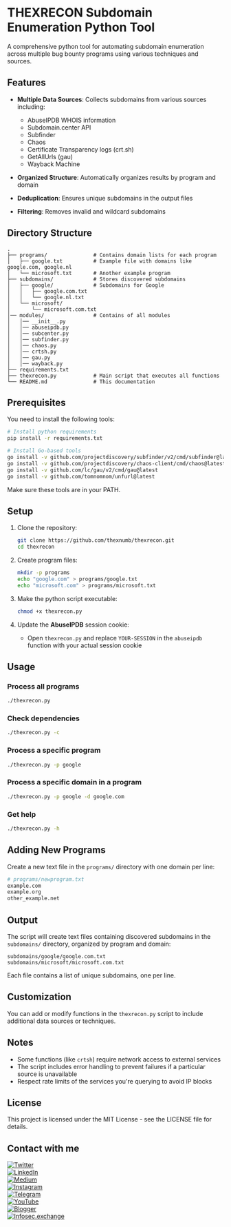 # THEXRECON Subdomain Enumeration Python Tool

A comprehensive python tool for automating subdomain enumeration across multiple bug bounty programs using various techniques and sources.

## Features

- **Multiple Data Sources**: Collects subdomains from various sources including:
  - AbuseIPDB WHOIS information
  - Subdomain.center API
  - Subfinder
  - Chaos
  - Certificate Transparency logs (crt.sh)
  - GetAllUrls (gau)
  - Wayback Machine

- **Organized Structure**: Automatically organizes results by program and domain
- **Deduplication**: Ensures unique subdomains in the output files
- **Filtering**: Removes invalid and wildcard subdomains

## Directory Structure

```
.
├── programs/               # Contains domain lists for each program
│   ├── google.txt          # Example file with domains like google.com, google.nl
│   └── microsoft.txt       # Another example program
├── subdomains/             # Stores discovered subdomains
│   ├── google/             # Subdomains for Google
│   │   ├── google.com.txt
│   │   └── google.nl.txt
│   └── microsoft/
│       └── microsoft.com.txt
│── modules/                # Contains of all modules
│   │── __init__.py
│   │── abuseipdb.py
│   │── subcenter.py
│   │── subfinder.py
│   │── chaos.py
│   │── crtsh.py
│   │── gau.py
│   │── wayback.py
├── requirements.txt
├── thexrecon.py            # Main script that executes all functions
└── README.md               # This documentation
```

## Prerequisites

You need to install the following tools:

```bash
# Install python requirements
pip install -r requirements.txt 

# Install Go-based tools
go install -v github.com/projectdiscovery/subfinder/v2/cmd/subfinder@latest
go install -v github.com/projectdiscovery/chaos-client/cmd/chaos@latest
go install -v github.com/lc/gau/v2/cmd/gau@latest
go install -v github.com/tomnomnom/unfurl@latest
```

Make sure these tools are in your PATH.

## Setup

1. Clone the repository:
   ```bash
   git clone https://github.com/thexnumb/thexrecon.git
   cd thexrecon
   ```

2. Create program files:
   ```bash
   mkdir -p programs
   echo "google.com" > programs/google.txt
   echo "microsoft.com" > programs/microsoft.txt
   ```

3. Make the python script executable:
   ```bash
   chmod +x thexrecon.py
   ```

4. Update the **AbuseIPDB** session cookie:
   - Open `thexrecon.py` and replace `YOUR-SESSION` in the `abuseipdb` function with your actual session cookie

## Usage

### Process all programs

```bash
./thexrecon.py
```

### Check dependencies

```bash
./thexrecon.py -c
```

### Process a specific program

```bash
./thexrecon.py -p google
```

### Process a specific domain in a program

```bash
./thexrecon.py -p google -d google.com
```

### Get help

```bash
./thexrecon.py -h
```

## Adding New Programs

Create a new text file in the `programs/` directory with one domain per line:

```bash
# programs/newprogram.txt
example.com
example.org
other_example.net
```

## Output

The script will create text files containing discovered subdomains in the `subdomains/` directory, organized by program and domain:

```
subdomains/google/google.com.txt
subdomains/microsoft/microsoft.com.txt
```

Each file contains a list of unique subdomains, one per line.

## Customization

You can add or modify functions in the `thexrecon.py` script to include additional data sources or techniques.

## Notes

- Some functions (like `crtsh`) require network access to external services
- The script includes error handling to prevent failures if a particular source is unavailable
- Respect rate limits of the services you're querying to avoid IP blocks

## License

This project is licensed under the MIT License - see the LICENSE file for details.

## Contact with me 
[![Twitter](https://img.shields.io/badge/X-@thexsecurity-1DA1F2?style=flat&logo=twitter&logoColor=white)](https://x.com/thexsecurity)  
[![LinkedIn](https://img.shields.io/badge/LinkedIn-Profile-blue?style=flat&logo=linkedin)](#)  
[![Medium](https://img.shields.io/badge/Medium-@thexnumb-black?style=flat&logo=medium)](https://medium.com/@thexnumb)  
[![Instagram](https://img.shields.io/badge/Instagram-@thexnumb-E4405F?style=flat&logo=instagram&logoColor=white)](https://instagram.com/thexnumb)  
[![Telegram](https://img.shields.io/badge/Telegram-@thexsecurity-2CA5E0?style=flat&logo=telegram&logoColor=white)](https://t.me/thexsecurity)  
[![YouTube](https://img.shields.io/badge/YouTube-@theXNumb-FF0000?style=flat&logo=youtube&logoColor=white)](https://www.youtube.com/@theXNumb/)  
[![Blogger](https://img.shields.io/badge/Blogger-TheXSecurity-FF5722?style=flat&logo=blogger&logoColor=white)](https://thexsecurity.blogspot.com/)  
[![Infosec.exchange](https://img.shields.io/badge/Infosec.exchange-@thexnumb-E11BE9?style=flat&logo=mastodon&logoColor=white)](https://infosec.exchange/@thexnumb)  


